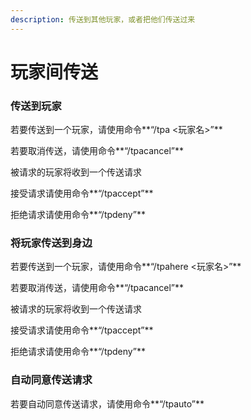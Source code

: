 ```yaml
---
description: 传送到其他玩家，或者把他们传送过来
---
```


# 玩家间传送

### 传送到玩家

若要传送到一个玩家，请使用命令**“/tpa <玩家名>”**

若要取消传送，请使用命令**“/tpacancel”**

被请求的玩家将收到一个传送请求

接受请求请使用命令**“/tpaccept”**

拒绝请求请使用命令**“/tpdeny”**

### 将玩家传送到身边

若要传送到一个玩家，请使用命令**“/tpahere <玩家名>”**

若要取消传送，请使用命令**“/tpacancel”**

被请求的玩家将收到一个传送请求

接受请求请使用命令**“/tpaccept”**

拒绝请求请使用命令**“/tpdeny”**

### **自动同意传送请求**

若要自动同意传送请求，请使用命令**“/tpauto”**
